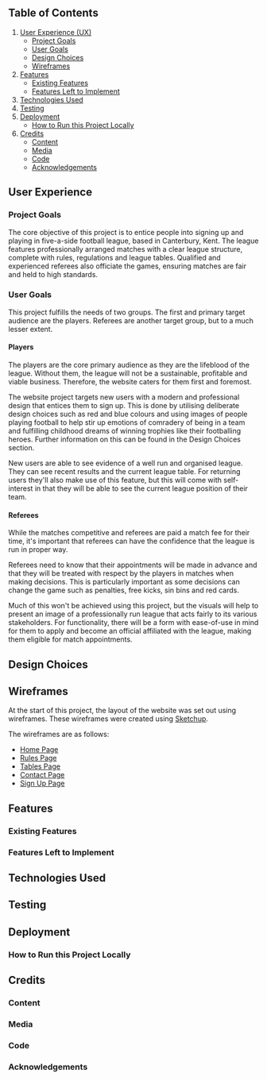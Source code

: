 ## Table of Contents
1. [User Experience (UX)](#user-experience)
   * [Project Goals](#project-goals)
   * [User Goals](#user-goals)
   * [Design Choices](#design-choices)
   * [Wireframes](#wireframes)
2. [Features](#features)
   * [Existing Features](#existing-features)
   * [Features Left to Implement](#features-left-to-implement)
3. [Technologies Used](#technologies-used)
4. [Testing](#testing)
5. [Deployment](#deployment)
   * [How to Run this Project Locally](#how-to-run-this-project-locally)
6. [Credits](#credits)
   * [Content](#content)
   * [Media](#media)
   * [Code](#code)
   * [Acknowledgements](#acknowledgements)

## User Experience
### Project Goals
The core objective of this project is to entice people into signing up and playing in five-a-side football league, based in Canterbury, Kent.
The league features professionally arranged matches with a clear league structure, complete with rules, regulations and league tables.
Qualified and experienced referees also officiate the games, ensuring matches are fair and held to high standards.

### User Goals

This project fulfills the needs of two groups. The first and primary target audience are the players. Referees are another target group, but to a much lesser extent.

#### Players
The players are the core primary audience as they are the lifeblood of the league. Without them, the league will not be a sustainable, profitable and viable business. Therefore, the website caters for them first and foremost.

The website project targets new users with a modern and professional design that entices them to sign up. This is done by utilising deliberate design choices such as red and blue colours and using images of people playing football to help
stir up emotions of comradery of being in a team and fulfilling childhood dreams of winning trophies like their footballing heroes. Further information on this can be found in the Design Choices section. 

New users are able to see evidence of a well run and organised league. They can see recent results and the current league table. For returning users they'll also make use of this feature, but this will come with self-interest in that they
will be able to see the current league position of their team.

#### Referees
While the matches competitive and referees are paid a match fee for their time, it's important that referees can have the confidence that the league is run in proper way.

Referees need to know that their appointments will be made in advance and that they will be treated with respect by the players in matches when making decisions. This is particularly important as some decisions can change the game such
as penalties, free kicks, sin bins and red cards. 

Much of this won't be achieved using this project, but the visuals will help to present an image of a professionally run league that acts fairly to its various stakeholders. For functionality, there will be a form with ease-of-use in mind
for them to apply and become an official affiliated with the league, making them eligible for match appointments.

## Design Choices

## Wireframes

At the start of this project, the layout of the website was set out using wireframes. These wireframes were created using [Sketchup](https://sketch.io/sketchpad/).

The wireframes are as follows:
* [Home Page](doc/assets/pdf/homepage-wireframe.pdf)
* [Rules Page](doc/assets/pdf/rules-wireframe.pdf)
* [Tables Page](doc/assets/pdf/tables-wireframe.pdf)
* [Contact Page](doc/assets/pdf/contact-wireframe.pdf)
* [Sign Up Page](doc/assets/pdf/signup-wireframe.pdf)

## Features
### Existing Features
### Features Left to Implement

## Technologies Used

## Testing

## Deployment
### How to Run this Project Locally

## Credits
### Content
### Media
### Code
### Acknowledgements

